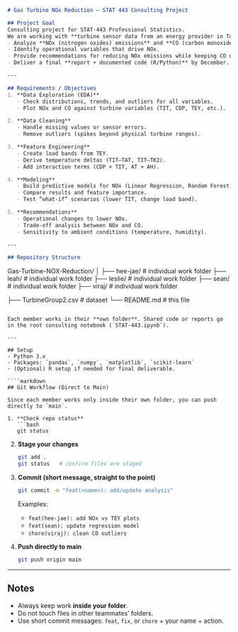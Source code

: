 ```markdown
# Gas Turbine NOx Reduction – STAT 443 Consulting Project

## Project Goal
Consulting project for STAT-443 Professional Statistics.  
We are working with **turbine sensor data from an energy provider in Turkey** to:
- Analyze **NOx (nitrogen oxides) emissions** and **CO (carbon monoxide)**.  
- Identify operational variables that drive NOx.  
- Provide recommendations for reducing NOx emissions while keeping CO under control.  
- Deliver a final **report + documented code (R/Python)** by December.  

---

## Requirements / Objectives
1. **Data Exploration (EDA)**
   - Check distributions, trends, and outliers for all variables.  
   - Plot NOx and CO against turbine variables (TIT, CDP, TEY, etc.).  

2. **Data Cleaning**
   - Handle missing values or sensor errors.  
   - Remove outliers (spikes beyond physical turbine ranges).  

3. **Feature Engineering**
   - Create load bands from TEY.  
   - Derive temperature deltas (TIT–TAT, TIT–TK2).  
   - Add interaction terms (CDP × TIT, AT × AH).  

4. **Modeling**
   - Build predictive models for NOx (Linear Regression, Random Forest, etc.).  
   - Compare results and feature importance.  
   - Test “what-if” scenarios (lower TIT, change load band).  

5. **Recommendations**
   - Operational changes to lower NOx.  
   - Trade-off analysis between NOx and CO.  
   - Sensitivity to ambient conditions (temperature, humidity).  

---

## Repository Structure
```

Gas-Turbine-NOX-Reduction/
│
├── hee-jae/          # individual work folder
├── leah/             # individual work folder
├── leslie/           # individual work folder
├── sean/             # individual work folder
├── viraj/            # individual work folder

├── TurbineGroup2.csv # dataset
└── README.md         # this file

````

Each member works in their **own folder**. Shared code or reports go in the root consulting notebook (`STAT-443.ipynb`).  

---

## Setup
- Python 3.x  
- Packages: `pandas`, `numpy`, `matplotlib`, `scikit-learn`  
- (Optional) R setup if needed for final deliverable.  

````markdown
## Git Workflow (Direct to Main)

Since each member works only inside their own folder, you can push directly to `main`.

1. **Check repo status**
   ```bash
   git status
````

2. **Stage your changes**

   ```bash
   git add .
   git status   # confirm files are staged
   ```

3. **Commit (short message, straight to the point)**

   ```bash
   git commit -m "feat(<name>): add/update analysis"
   ```

   Examples:

   * `feat(hee-jae): add NOx vs TEY plots`
   * `feat(sean): update regression model`
   * `chore(viraj): clean CO outliers`

4. **Push directly to main**

   ```bash
   git push origin main
   ```

---

## Notes

* Always keep work **inside your folder**.
* Do not touch files in other teammates’ folders.
* Use short commit messages: `feat`, `fix`, or `chore` + your name + action.

```